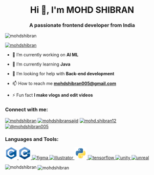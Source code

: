 <h1 align="center">Hi 👋, I'm MOHD SHIBRAN</h1>
<h3 align="center">A passionate frontend developer from India</h3>

<p align="left"> <img src="https://komarev.com/ghpvc/?username=mohdshibran&label=Profile%20views&color=0e75b6&style=flat" alt="mohdshibran" /> </p>

<p align="left"> <a href="https://github.com/ryo-ma/github-profile-trophy"><img src="https://github-profile-trophy.vercel.app/?username=mohdshibran" alt="mohdshibran" /></a> </p>

- 🔭 I’m currently working on **AI ML**

- 🌱 I’m currently learning **Java**

- 🤝 I’m looking for help with **Back-end development**

- 📫 How to reach me **mohdshibran005@gmail.com**

- ⚡ Fun fact **I make vlogs and edit videos**

<h3 align="left">Connect with me:</h3>
<p align="left">
<a href="https://twitter.com/mohdshibran" target="blank"><img align="center" src="https://raw.githubusercontent.com/rahuldkjain/github-profile-readme-generator/master/src/images/icons/Social/twitter.svg" alt="mohdshibran" height="30" width="40" /></a>
<a href="https://linkedin.com/in/mohdshibransajid" target="blank"><img align="center" src="https://raw.githubusercontent.com/rahuldkjain/github-profile-readme-generator/master/src/images/icons/Social/linked-in-alt.svg" alt="mohdshibransajid" height="30" width="40" /></a>
<a href="https://instagram.com/mohd.shibran12" target="blank"><img align="center" src="https://raw.githubusercontent.com/rahuldkjain/github-profile-readme-generator/master/src/images/icons/Social/instagram.svg" alt="mohd.shibran12" height="30" width="40" /></a>
<a href="https://www.hackerrank.com/@mohdshibran005" target="blank"><img align="center" src="https://raw.githubusercontent.com/rahuldkjain/github-profile-readme-generator/master/src/images/icons/Social/hackerrank.svg" alt="@mohdshibran005" height="30" width="40" /></a>
</p>

<h3 align="left">Languages and Tools:</h3>
<p align="left"> <a href="https://www.cprogramming.com/" target="_blank" rel="noreferrer"> <img src="https://raw.githubusercontent.com/devicons/devicon/master/icons/c/c-original.svg" alt="c" width="40" height="40"/> </a> <a href="https://www.w3schools.com/cpp/" target="_blank" rel="noreferrer"> <img src="https://raw.githubusercontent.com/devicons/devicon/master/icons/cplusplus/cplusplus-original.svg" alt="cplusplus" width="40" height="40"/> </a> <a href="https://www.figma.com/" target="_blank" rel="noreferrer"> <img src="https://www.vectorlogo.zone/logos/figma/figma-icon.svg" alt="figma" width="40" height="40"/> </a> <a href="https://www.adobe.com/in/products/illustrator.html" target="_blank" rel="noreferrer"> <img src="https://www.vectorlogo.zone/logos/adobe_illustrator/adobe_illustrator-icon.svg" alt="illustrator" width="40" height="40"/> </a> <a href="https://www.python.org" target="_blank" rel="noreferrer"> <img src="https://raw.githubusercontent.com/devicons/devicon/master/icons/python/python-original.svg" alt="python" width="40" height="40"/> </a> <a href="https://www.tensorflow.org" target="_blank" rel="noreferrer"> <img src="https://www.vectorlogo.zone/logos/tensorflow/tensorflow-icon.svg" alt="tensorflow" width="40" height="40"/> </a> <a href="https://unity.com/" target="_blank" rel="noreferrer"> <img src="https://www.vectorlogo.zone/logos/unity3d/unity3d-icon.svg" alt="unity" width="40" height="40"/> </a> <a href="https://unrealengine.com/" target="_blank" rel="noreferrer"> <img src="https://raw.githubusercontent.com/kenangundogan/fontisto/036b7eca71aab1bef8e6a0518f7329f13ed62f6b/icons/svg/brand/unreal-engine.svg" alt="unreal" width="40" height="40"/> </a> </p>

<p><img align="left" src="https://github-readme-stats.vercel.app/api/top-langs?username=mohdshibran&show_icons=true&locale=en&layout=compact" alt="mohdshibran" /></p>

<p>&nbsp;<img align="center" src="https://github-readme-stats.vercel.app/api?username=mohdshibran&show_icons=true&locale=en" alt="mohdshibran" /></p>
